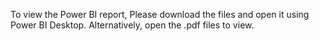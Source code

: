 To view the Power BI report, Please download the files and open it using Power BI Desktop. Alternatively, open the .pdf files to view.
